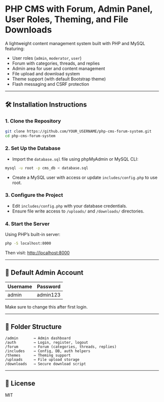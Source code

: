 # PHP CMS with Forum, Admin Panel, User Roles, Theming, and File Downloads

A lightweight content management system built with PHP and MySQL featuring:
- User roles (`admin`, `moderator`, `user`)
- Forum with categories, threads, and replies
- Admin area for user and content management
- File upload and download system
- Theme support (with default Bootstrap theme)
- Flash messaging and CSRF protection

---

## 🛠 Installation Instructions

### 1. Clone the Repository

```bash
git clone https://github.com/YOUR_USERNAME/php-cms-forum-system.git
cd php-cms-forum-system
```

### 2. Set Up the Database

- Import the `database.sql` file using phpMyAdmin or MySQL CLI:

```bash
mysql -u root -p cms_db < database.sql
```

- Create a MySQL user with access or update `includes/config.php` to use root.

### 3. Configure the Project

- Edit `includes/config.php` with your database credentials.
- Ensure file write access to `/uploads/` and `/downloads/` directories.

### 4. Start the Server

Using PHP’s built-in server:

```bash
php -S localhost:8000
```

Then visit: [http://localhost:8000](http://localhost:8000)

---

## 🔐 Default Admin Account

| Username | Password |
|----------|----------|
| admin    | admin123 |

Make sure to change this after first login.

---

## 📂 Folder Structure

```
/admin       → Admin dashboard
/auth        → Login, register, logout
/forum       → Forum (categories, threads, replies)
/includes    → Config, DB, auth helpers
/themes      → Theming support
/uploads     → File upload storage
/downloads   → Secure download script
```

---

## 📝 License

MIT

